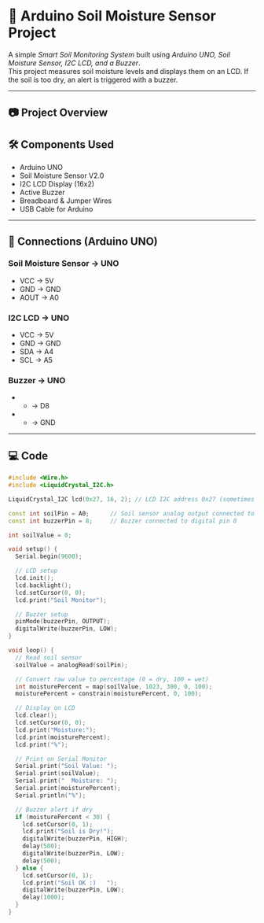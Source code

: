# 🌱 Arduino Soil Moisture Sensor Project

A simple *Smart Soil Monitoring System* built using *Arduino UNO, Soil Moisture Sensor, I2C LCD, and a Buzzer*.  
This project measures soil moisture levels and displays them on an LCD. If the soil is too dry, an alert is triggered with a buzzer.

---

## 📷 Project Overview

## 🛠 Components Used
- Arduino UNO  
- Soil Moisture Sensor V2.0  
- I2C LCD Display (16x2)  
- Active Buzzer  
- Breadboard & Jumper Wires  
- USB Cable for Arduino  

---

## 🔌 Connections (Arduino UNO)

### Soil Moisture Sensor → UNO
- VCC → 5V  
- GND → GND  
- AOUT → A0  

### I2C LCD → UNO
- VCC → 5V  
- GND → GND  
- SDA → A4  
- SCL → A5  

### Buzzer → UNO
- + → D8  
- - → GND  

---

## 💻 Code

```cpp
#include <Wire.h>
#include <LiquidCrystal_I2C.h>

LiquidCrystal_I2C lcd(0x27, 16, 2); // LCD I2C address 0x27 (sometimes 0x3F)

const int soilPin = A0;      // Soil sensor analog output connected to A0
const int buzzerPin = 8;     // Buzzer connected to digital pin 8

int soilValue = 0;

void setup() {
  Serial.begin(9600);

  // LCD setup
  lcd.init();
  lcd.backlight();
  lcd.setCursor(0, 0);
  lcd.print("Soil Monitor");

  // Buzzer setup
  pinMode(buzzerPin, OUTPUT);
  digitalWrite(buzzerPin, LOW);
}

void loop() {
  // Read soil sensor
  soilValue = analogRead(soilPin);

  // Convert raw value to percentage (0 = dry, 100 = wet)
  int moisturePercent = map(soilValue, 1023, 300, 0, 100); 
  moisturePercent = constrain(moisturePercent, 0, 100);

  // Display on LCD
  lcd.clear();
  lcd.setCursor(0, 0);
  lcd.print("Moisture:");
  lcd.print(moisturePercent);
  lcd.print("%");

  // Print on Serial Monitor
  Serial.print("Soil Value: ");
  Serial.print(soilValue);
  Serial.print("  Moisture: ");
  Serial.print(moisturePercent);
  Serial.println("%");

  // Buzzer alert if dry
  if (moisturePercent < 30) {
    lcd.setCursor(0, 1);
    lcd.print("Soil is Dry!");
    digitalWrite(buzzerPin, HIGH);
    delay(500);
    digitalWrite(buzzerPin, LOW);
    delay(500);
  } else {
    lcd.setCursor(0, 1);
    lcd.print("Soil OK :)   ");
    digitalWrite(buzzerPin, LOW);
    delay(1000);
  }
}
